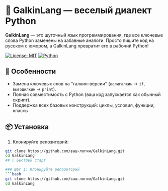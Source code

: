 # 🐍 GalkinLang — веселый диалект Python

**GalkinLang** — это шуточный язык программирования, где все ключевые слова Python заменены на забавные аналоги. Просто пишите код на русском с юмором, а GalkinLang превратит его в рабочий Python!

[![License: MIT](https://img.shields.io/badge/License-MIT-blue.svg)](LICENSE)
[![Python](https://img.shields.io/badge/Python-3.8%2B-green)](https://www.python.org)

## 🚀 Особенности
- Замена ключевых слов на "галкин-версии" (`еслигалкин` → `if`, `выводилкин` → `print`).
- Полная совместимость с Python (ваш код запускается как обычный скрипт).
- Поддержка всех базовых конструкций: циклы, условия, функции, классы.

## 📦 Установка
1. Клонируйте репозиторий:
```bash
git clone https://github.com/ваш-логин/GalkinLang.git
cd GalkinLang
## 🚀 Быстрый старт

### Шаг 1: Клонируйте репозиторий
```bash
git clone https://github.com/ваш-логин/GalkinLang.git
cd GalkinLang
